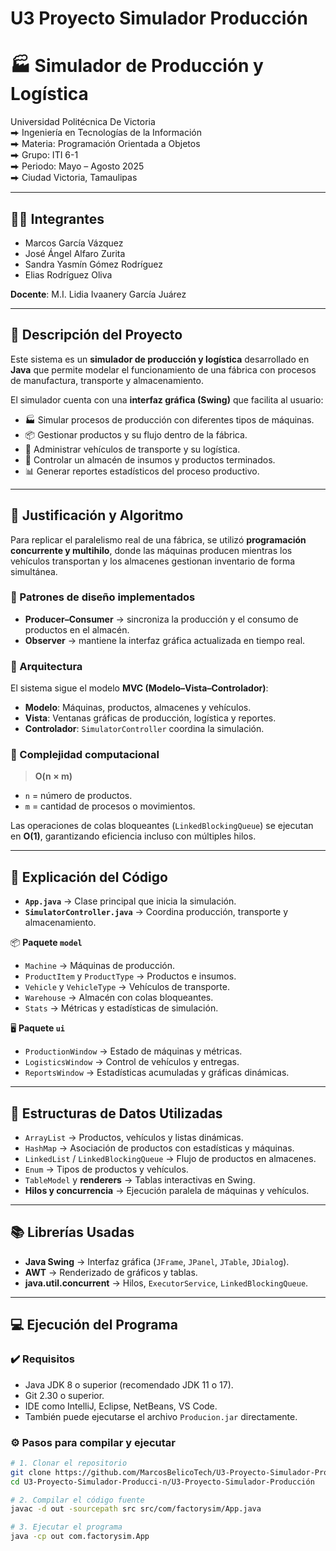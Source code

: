 # U3 Proyecto Simulador Producción
# 🏭 Simulador de Producción y Logística

Universidad Politécnica De Victoria  
⮕ Ingeniería en Tecnologías de la Información  
⮕ Materia: Programación Orientada a Objetos  
⮕ Grupo: ITI 6-1  
⮕ Periodo: Mayo – Agosto 2025  
⮕ Ciudad Victoria, Tamaulipas  

---

## 🧑‍💻 Integrantes

- Marcos García Vázquez  
- José Ángel Alfaro Zurita  
- Sandra Yasmín Gómez Rodríguez  
- Elias Rodríguez Oliva  

**Docente**: M.I. Lidia Ivaanery García Juárez  

---

## 📌 Descripción del Proyecto

Este sistema es un **simulador de producción y logística** desarrollado en **Java** que permite modelar el funcionamiento de una fábrica con procesos de manufactura, transporte y almacenamiento.  

El simulador cuenta con una **interfaz gráfica (Swing)** que facilita al usuario:  

- 🏭 Simular procesos de producción con diferentes tipos de máquinas.  
- 📦 Gestionar productos y su flujo dentro de la fábrica.  
- 🚚 Administrar vehículos de transporte y su logística.  
- 🏢 Controlar un almacén de insumos y productos terminados.  
- 📊 Generar reportes estadísticos del proceso productivo.  

---

## 🧠 Justificación y Algoritmo

Para replicar el paralelismo real de una fábrica, se utilizó **programación concurrente y multihilo**, donde las máquinas producen mientras los vehículos transportan y los almacenes gestionan inventario de forma simultánea.  

### 🔹 Patrones de diseño implementados
- **Producer–Consumer** → sincroniza la producción y el consumo de productos en el almacén.  
- **Observer** → mantiene la interfaz gráfica actualizada en tiempo real.  

### 🔹 Arquitectura
El sistema sigue el modelo **MVC (Modelo–Vista–Controlador)**:  
- **Modelo**: Máquinas, productos, almacenes y vehículos.  
- **Vista**: Ventanas gráficas de producción, logística y reportes.  
- **Controlador**: `SimulatorController` coordina la simulación.  

### 🔹 Complejidad computacional
> **O(n × m)**  
- `n` = número de productos.  
- `m` = cantidad de procesos o movimientos.  

Las operaciones de colas bloqueantes (`LinkedBlockingQueue`) se ejecutan en **O(1)**, garantizando eficiencia incluso con múltiples hilos.  

---

## 📂 Explicación del Código

- **`App.java`** → Clase principal que inicia la simulación.  
- **`SimulatorController.java`** → Coordina producción, transporte y almacenamiento.  

📦 **Paquete `model`**  
- `Machine` → Máquinas de producción.  
- `ProductItem` y `ProductType` → Productos e insumos.  
- `Vehicle` y `VehicleType` → Vehículos de transporte.  
- `Warehouse` → Almacén con colas bloqueantes.  
- `Stats` → Métricas y estadísticas de simulación.  

🖥️ **Paquete `ui`**  
- `ProductionWindow` → Estado de máquinas y métricas.  
- `LogisticsWindow` → Control de vehículos y entregas.  
- `ReportsWindow` → Estadísticas acumuladas y gráficas dinámicas.  

---

## 🧰 Estructuras de Datos Utilizadas

- `ArrayList` → Productos, vehículos y listas dinámicas.  
- `HashMap` → Asociación de productos con estadísticas y máquinas.  
- `LinkedList` / `LinkedBlockingQueue` → Flujo de productos en almacenes.  
- `Enum` → Tipos de productos y vehículos.  
- `TableModel` y **renderers** → Tablas interactivas en Swing.  
- **Hilos y concurrencia** → Ejecución paralela de máquinas y vehículos.  

---

## 📚 Librerías Usadas

- **Java Swing** → Interfaz gráfica (`JFrame`, `JPanel`, `JTable`, `JDialog`).  
- **AWT** → Renderizado de gráficos y tablas.  
- **java.util.concurrent** → Hilos, `ExecutorService`, `LinkedBlockingQueue`.  

---

## 💻 Ejecución del Programa

### ✔️ Requisitos

- Java JDK 8 o superior (recomendado JDK 11 o 17).  
- Git 2.30 o superior.  
- IDE como IntelliJ, Eclipse, NetBeans, VS Code.  
- También puede ejecutarse el archivo `Producion.jar` directamente.  

### ⚙️ Pasos para compilar y ejecutar

```bash
# 1. Clonar el repositorio
git clone https://github.com/MarcosBelicoTech/U3-Proyecto-Simulador-Producci-n.git
cd U3-Proyecto-Simulador-Producci-n/U3-Proyecto-Simulador-Producción

# 2. Compilar el código fuente
javac -d out -sourcepath src src/com/factorysim/App.java

# 3. Ejecutar el programa
java -cp out com.factorysim.App
